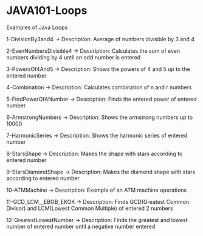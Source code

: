 # JAVA101-Loops
Examples of Java Loops

1-DivisionBy3and4 -> Description: Average of numbers divisible by 3 and 4

2-EvenNumbersDivisible4 -> Description: Calculates the sum of even numbers dividing by 4 until an odd number is entered

3-PowersOf4And5 -> Description: Shows the powers of 4 and 5 up to the entered number

4-Combination -> Description: Calculates combination of n and r numbers

5-FindPowerOfANumber -> Description: Finds the entered power of entered number

6-ArmstrongNumbers -> Description: Shows the armstrong numbers up to 10000

7-HarmonicSeries -> Description: Shows the harmonic series of entered number

8-StarsShape -> Description: Makes the shape with stars according to entered number

9-StarsDiamondShape -> Description: Makes the diamond shape with stars according to entered number

10-ATMMachine -> Description: Example of an ATM machine operations

11-GCD_LCM__EBOB_EKOK -> Description: Finds GCD(Greatest Common Divisor) and LCM(Lowest Common Multiple) of entered 2 numbers

12-GreatestLowestNumber -> Description: Finds the greatest and lowest number of entered number until a negative number entered
